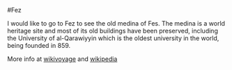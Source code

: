 #Fez

I would like to go to Fez to see the old medina of Fes. The medina is a world heritage site and most of its old buildings have been preserved, including the University of al-Qarawiyyin which is the oldest university in the world, being founded in 859.

More info at [wikivoyage](https://en.wikivoyage.org/wiki/Fez) and [wikipedia](https://en.wikipedia.org/wiki/Fez,_Morocco)